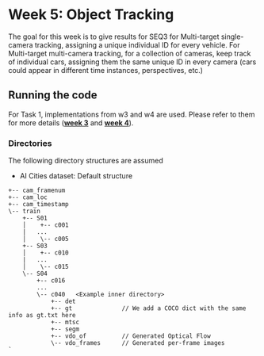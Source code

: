 # Week 5: Object Tracking

The goal for this week is to give results for SEQ3 for Multi-target single-camera tracking, assigning a unique
individual ID for every vehicle. For Multi-target multi-camera tracking, for a collection of cameras, keep track of
individual cars, assigning them the same unique ID in every camera (cars could appear in different time instances, 
perspectives, etc.)

## Running the code

For Task 1, implementations from w3 and w4 are used. Please refer to them for more details ([**week 3**](../w3) and [**week 4**](../w4)).

### Directories

The following directory structures are assumed

- AI Cities dataset: Default structure

```text
+-- cam_framenum
+-- cam_loc
+-- cam_timestamp
\-- train
    +-- S01
    │    +-- c001
    |   ...
    │    \-- c005
    +-- S03
    │    +-- c010
    |   ...
    │    \-- c015
    \-- S04
        +-- c016
        ...
        \-- c040   <Example inner directory>
            +-- det
            +-- gt              // We add a COCO dict with the same info as gt.txt here
            +-- mtsc
            +-- segm
            +-- vdo_of          // Generated Optical Flow
            \-- vdo_frames      // Generated per-frame images
`

